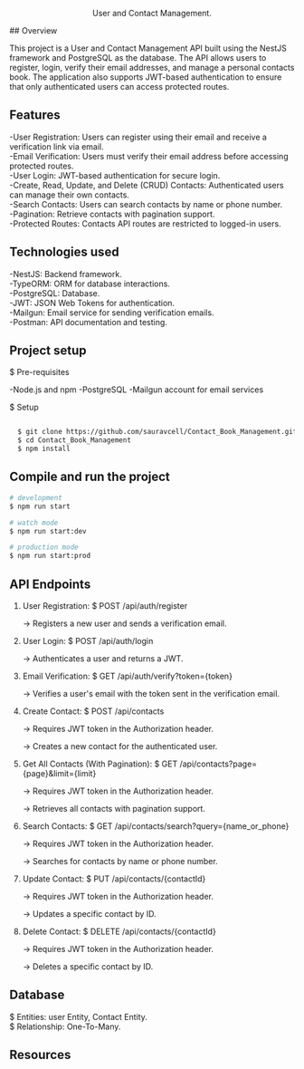 

  <p align="center">User and Contact Management.</p>
    

<p>
## Overview

This project is a User and Contact Management API built using the NestJS framework and PostgreSQL as the database. The API allows users to register, login, verify their email addresses, and manage a personal contacts book. The application also supports JWT-based authentication to ensure that only authenticated users can access protected routes.

## Features

-User Registration: Users can register using their email and receive a verification link via email.<br>
-Email Verification: Users must verify their email address before accessing protected routes.<br>
-User Login: JWT-based authentication for secure login.<br>
-Create, Read, Update, and Delete (CRUD) Contacts: Authenticated users can manage their own contacts.<br>
-Search Contacts: Users can search contacts by name or phone number.<br>
-Pagination: Retrieve contacts with pagination support.<br>
-Protected Routes: Contacts API routes are restricted to logged-in users.<br>

## Technologies used

  -NestJS: Backend framework.<br>
  -TypeORM: ORM for database interactions.<br>
  -PostgreSQL: Database.<br>
  -JWT: JSON Web Tokens for authentication.<br>
  -Mailgun: Email service for sending verification emails.<br>
  -Postman: API documentation and testing.<br>

## Project setup

  $ Pre-requisites

  -Node.js and npm
  -PostgreSQL
  -Mailgun account for email services

  $ Setup

  ```bash

    $ git clone https://github.com/sauravcell/Contact_Book_Management.git
    $ cd Contact_Book_Management
    $ npm install 

  ```

## Compile and run the project

  ```bash
  # development
  $ npm run start
  
  # watch mode
  $ npm run start:dev
  
  # production mode
  $ npm run start:prod
  ```

## API Endpoints

1. User Registration:
  $ POST /api/auth/register

    -> Registers a new user and sends a verification email.

2. User Login:
  $ POST /api/auth/login

    -> Authenticates a user and returns a JWT.

3. Email Verification:
  $ GET /api/auth/verify?token={token}

    -> Verifies a user's email with the token sent in the verification email.

4. Create Contact:
  $ POST /api/contacts

    -> Requires JWT token in the Authorization header.

    -> Creates a new contact for the authenticated user.

5. Get All Contacts (With Pagination):
  $ GET /api/contacts?page={page}&limit={limit}

    -> Requires JWT token in the Authorization header.

    -> Retrieves all contacts with pagination support.

6. Search Contacts:
  $ GET /api/contacts/search?query={name_or_phone}
  
    -> Requires JWT token in the Authorization header.
  
    -> Searches for contacts by name or phone number.

7. Update Contact:
  $ PUT /api/contacts/{contactId}
  
    -> Requires JWT token in the Authorization header.
  
    -> Updates a specific contact by ID.

8. Delete Contact:
  $ DELETE /api/contacts/{contactId}
  
    -> Requires JWT token in the Authorization header.
  
    -> Deletes a specific contact by ID.

## Database

  $ Entities: user Entity, Contact Entity.<br>
  $ Relationship: One-To-Many.
  
## Resources
</p>


